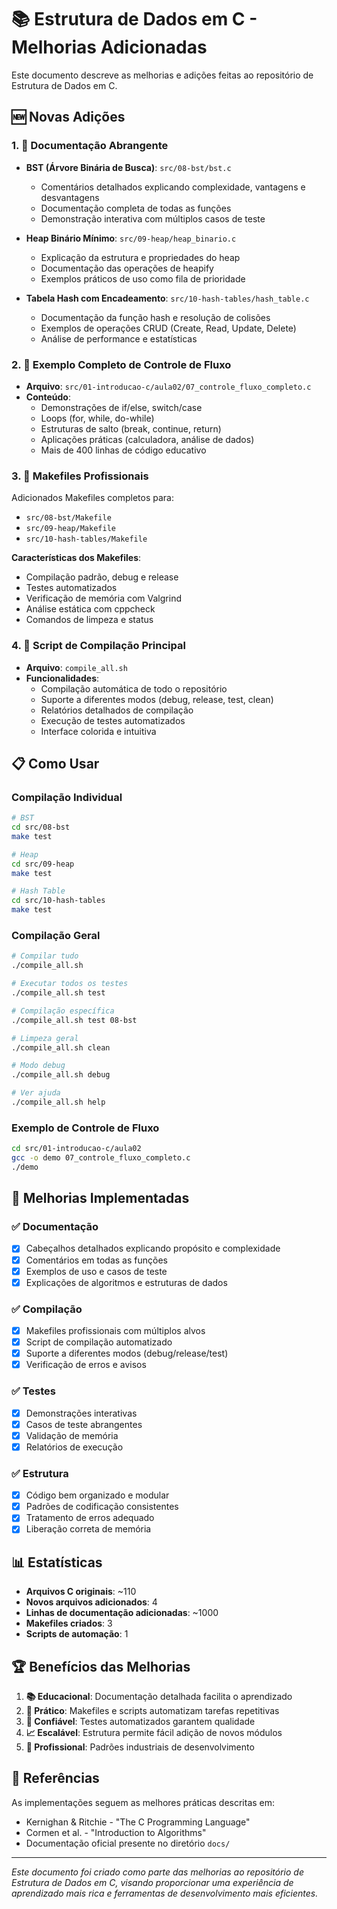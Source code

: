 # 📚 Estrutura de Dados em C - Melhorias Adicionadas

Este documento descreve as melhorias e adições feitas ao repositório de Estrutura de Dados em C.

## 🆕 Novas Adições

### 1. 📖 Documentação Abrangente
- **BST (Árvore Binária de Busca)**: `src/08-bst/bst.c`
  - Comentários detalhados explicando complexidade, vantagens e desvantagens
  - Documentação completa de todas as funções
  - Demonstração interativa com múltiplos casos de teste

- **Heap Binário Mínimo**: `src/09-heap/heap_binario.c`
  - Explicação da estrutura e propriedades do heap
  - Documentação das operações de heapify
  - Exemplos práticos de uso como fila de prioridade

- **Tabela Hash com Encadeamento**: `src/10-hash-tables/hash_table.c`
  - Documentação da função hash e resolução de colisões
  - Exemplos de operações CRUD (Create, Read, Update, Delete)
  - Análise de performance e estatísticas

### 2. 🎯 Exemplo Completo de Controle de Fluxo
- **Arquivo**: `src/01-introducao-c/aula02/07_controle_fluxo_completo.c`
- **Conteúdo**:
  - Demonstrações de if/else, switch/case
  - Loops (for, while, do-while)
  - Estruturas de salto (break, continue, return)
  - Aplicações práticas (calculadora, análise de dados)
  - Mais de 400 linhas de código educativo

### 3. 🔧 Makefiles Profissionais
Adicionados Makefiles completos para:
- `src/08-bst/Makefile`
- `src/09-heap/Makefile`
- `src/10-hash-tables/Makefile`

**Características dos Makefiles**:
- Compilação padrão, debug e release
- Testes automatizados
- Verificação de memória com Valgrind
- Análise estática com cppcheck
- Comandos de limpeza e status

### 4. 🚀 Script de Compilação Principal
- **Arquivo**: `compile_all.sh`
- **Funcionalidades**:
  - Compilação automática de todo o repositório
  - Suporte a diferentes modos (debug, release, test, clean)
  - Relatórios detalhados de compilação
  - Execução de testes automatizados
  - Interface colorida e intuitiva

## 📋 Como Usar

### Compilação Individual
```bash
# BST
cd src/08-bst
make test

# Heap
cd src/09-heap
make test

# Hash Table
cd src/10-hash-tables
make test
```

### Compilação Geral
```bash
# Compilar tudo
./compile_all.sh

# Executar todos os testes
./compile_all.sh test

# Compilação específica
./compile_all.sh test 08-bst

# Limpeza geral
./compile_all.sh clean

# Modo debug
./compile_all.sh debug

# Ver ajuda
./compile_all.sh help
```

### Exemplo de Controle de Fluxo
```bash
cd src/01-introducao-c/aula02
gcc -o demo 07_controle_fluxo_completo.c
./demo
```

## 🎯 Melhorias Implementadas

### ✅ Documentação
- [x] Cabeçalhos detalhados explicando propósito e complexidade
- [x] Comentários em todas as funções
- [x] Exemplos de uso e casos de teste
- [x] Explicações de algoritmos e estruturas de dados

### ✅ Compilação
- [x] Makefiles profissionais com múltiplos alvos
- [x] Script de compilação automatizado
- [x] Suporte a diferentes modos (debug/release/test)
- [x] Verificação de erros e avisos

### ✅ Testes
- [x] Demonstrações interativas
- [x] Casos de teste abrangentes
- [x] Validação de memória
- [x] Relatórios de execução

### ✅ Estrutura
- [x] Código bem organizado e modular
- [x] Padrões de codificação consistentes
- [x] Tratamento de erros adequado
- [x] Liberação correta de memória

## 📊 Estatísticas

- **Arquivos C originais**: ~110
- **Novos arquivos adicionados**: 4
- **Linhas de documentação adicionadas**: ~1000
- **Makefiles criados**: 3
- **Scripts de automação**: 1

## 🏆 Benefícios das Melhorias

1. **📚 Educacional**: Documentação detalhada facilita o aprendizado
2. **🔧 Prático**: Makefiles e scripts automatizam tarefas repetitivas
3. **🧪 Confiável**: Testes automatizados garantem qualidade
4. **📈 Escalável**: Estrutura permite fácil adição de novos módulos
5. **🎯 Profissional**: Padrões industriais de desenvolvimento

## 📖 Referências

As implementações seguem as melhores práticas descritas em:
- Kernighan & Ritchie - "The C Programming Language"
- Cormen et al. - "Introduction to Algorithms"
- Documentação oficial presente no diretório `docs/`

---

*Este documento foi criado como parte das melhorias ao repositório de Estrutura de Dados em C, visando proporcionar uma experiência de aprendizado mais rica e ferramentas de desenvolvimento mais eficientes.*